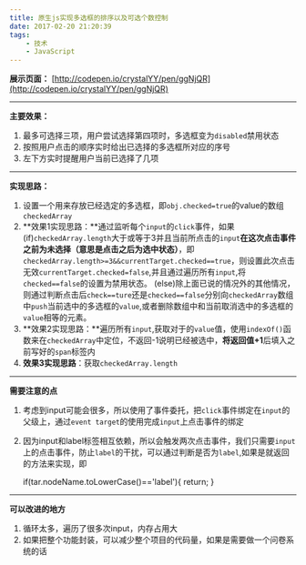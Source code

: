 ```yaml
---
title: 原生js实现多选框的排序以及可选个数控制
date: 2017-02-20 21:20:39
tags:
	- 技术
	- JavaScript
---
```

**展示页面：** [http://codepen.io/crystalYY/pen/ggNjQR](http://codepen.io/crystalYY/pen/ggNjQR)


----------


**主要效果：**

1. 最多可选择三项，用户尝试选择第四项时，多选框变为`disabled`禁用状态
2. 按照用户点击的顺序实时给出已选择的多选框所对应的序号
3. 左下方实时提醒用户当前已选择了几项

<!--more-->
----------


**实现思路：**

1. 设置一个用来存放已经选定的多选框，即`obj.checked=true`的value的数组`checkedArray`
2.  **效果1实现思路：**通过监听每个`input`的`click`事件，如果(if)`checkedArray.length`大于或等于3并且当前所点击的`input`**在这次点击事件之前为未选择（意思是点击之后为选中状态）**，即`checkedArray.length>=3&&currentTarget.checked==true`，则设置此次点击无效`currentTarget.checked=false`,并且通过遍历所有`input`,将`checked==false`的设置为禁用状态。
(else)除上面已说的情况外的其他情况，则通过判断点击后`check==ture`还是`checked==false`分别向`checkedArray`数组中`push`当前选中的多选框的`value`,或者删除数组中和当前取消选中的多选框的`value`相等的元素。
3. **效果2实现思路：**遍历所有`input`,获取对于的`value`值，使用`indexOf()`函数来在`checkedArray`中定位，不返回-1说明已经被选中，**将返回值+1**后填入之前写好的`span`标签内
4. **效果3实现思路**：获取`checkedArray.length`


----------
**需要注意的点**

1. 考虑到input可能会很多，所以使用了事件委托，把`click`事件绑定在`input`的父级上，通过`event target`的使用完成`input`上点击事件的绑定
2. 因为input和label标签相互依赖，所以会触发两次点击事件，我们只需要`input`上的点击事件，防止`label`的干扰，可以通过判断是否为`label`,如果是就返回的方法来实现，即

    if(tar.nodeName.toLowerCase()=='label'){
		return;
	}


----------
**可以改进的地方**

1. 循环太多，遍历了很多次input，内存占用大
2. 如果把整个功能封装，可以减少整个项目的代码量，如果是需要做一个问卷系统的话

